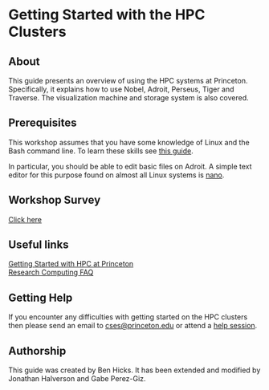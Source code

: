 # Getting Started with the HPC Clusters

## About
This guide presents an overview of using the HPC systems at Princeton. Specifically, it explains how to use Nobel, Adroit, Perseus, Tiger and Traverse. The visualization machine and storage system is also covered.

## Prerequisites

This workshop assumes that you have some knowledge of Linux and the Bash command line. To learn these skills see [this guide](https://github.com/gabeclass/introlinux).

In particular, you should be able to edit basic files on Adroit.  A simple text editor for this purpose found on almost all Linux systems is [nano](https://www.nano-editor.org/).

## Workshop Survey
[Click here](https://bit.ly/hpcintro_24feb20)

## Useful links
[Getting Started with HPC at Princeton](https://researchcomputing.princeton.edu/education/online-tutorials/getting-started)   
[Research Computing FAQ](https://researchcomputing.princeton.edu/faq)  

## Getting Help

If you encounter any difficulties with getting started on the HPC clusters then please send an email to <a href="mailto:cses@princeton.edu">cses@princeton.edu</a> or attend a <a href="https://researchcomputing.princeton.edu/education/help-sessions">help session</a>.

## Authorship

This guide was created by Ben Hicks. It has been extended and modified by Jonathan Halverson and Gabe Perez-Giz.

